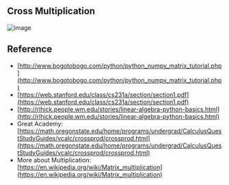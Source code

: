 


## Cross Multiplication
![image](https://user-images.githubusercontent.com/5538753/36769076-109693ec-1c7d-11e8-8d2e-d797b5e82787.png)



## Reference
 - [http://www.bogotobogo.com/python/python_numpy_matrix_tutorial.php](http://www.bogotobogo.com/python/python_numpy_matrix_tutorial.php)
 - [https://web.stanford.edu/class/cs231a/section/section1.pdf](https://web.stanford.edu/class/cs231a/section/section1.pdf)
 - [http://rlhick.people.wm.edu/stories/linear-algebra-python-basics.html](http://rlhick.people.wm.edu/stories/linear-algebra-python-basics.html)
 - Great Academy: [https://math.oregonstate.edu/home/programs/undergrad/CalculusQuestStudyGuides/vcalc/crossprod/crossprod.html](https://math.oregonstate.edu/home/programs/undergrad/CalculusQuestStudyGuides/vcalc/crossprod/crossprod.html)
 - More about Multiplication: [https://en.wikipedia.org/wiki/Matrix_multiplication](https://en.wikipedia.org/wiki/Matrix_multiplication)